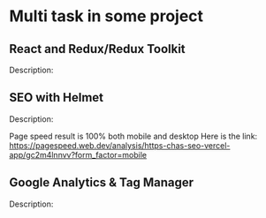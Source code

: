 # Multi task in some project

## React and Redux/Redux Toolkit
Description:

## SEO with Helmet
Description:

Page speed result is 100% both mobile and desktop
Here is the link: https://pagespeed.web.dev/analysis/https-chas-seo-vercel-app/gc2m4lnnvv?form_factor=mobile



## Google Analytics & Tag Manager
Description:
